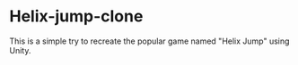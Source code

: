 # Helix-jump-clone
This is a simple try to recreate the popular game named "Helix Jump" using Unity.
